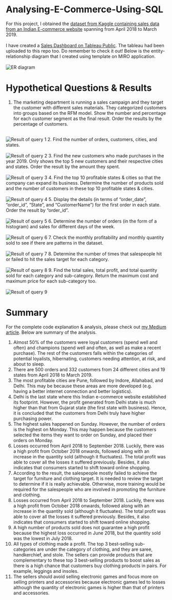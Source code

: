 # Analysing-E-Commerce-Using-SQL
For this project, I obtained the <a href="https://www.kaggle.com/datasets/benroshan/ecommerce-data">dataset from Kaggle containing sales data from an Indian E-commerce website</a> spanning from April 2018 to March 2019. <br><br>
I have created a <a href="https://public.tableau.com/app/profile/ng.pooi.ling/viz/SalesAnalysisonE-commerceDataset/Dashboard1"> Sales Dashboard on Tableau Public</a>. The tableau had been uploaded to this repo too. Do remember to check it out!
Below is the entity-relationship diagram that I created using template on MIRO application. <br><br>
<img src="https://miro.medium.com/max/1050/1*7K1z19CMh_P0KJvJHoo1Eg.jpeg" alt="ER diagram">

# Hypothetical Questions & Results
1. The marketing department is running a sales campaign and they target the customer with different sales materials. They categorized customers into groups based on the RFM model. Show the number and percentage for each customer segment as the final result. Order the results by the percentage of customers. <br><br>
<img src="https://miro.medium.com/max/1050/1*4tAFpv01no4Xxy32hX-hUQ.png" alt="Result of query 1">
2. Find the number of orders, customers, cities, and states. <br><br>
<img src="https://miro.medium.com/max/1050/1*gHTr7kMZ8aNe63eMbo7bGQ.png" alt="Result of query 2">
3. Find the new customers who made purchases in the year 2019. Only shows the top 5 new customers and their respective cities and states. Order the result by the amount they spent. <br><br>
<img src="https://miro.medium.com/max/1050/1*FV3kM8lMEHjWFEG1ZFjlrA.png" alt="Result of query 3">
4. Find the top 10 profitable states & cities so that the company can expand its business. Determine the number of products sold and the number of customers in these top 10 profitable states & cities. <br><br>
<img src="https://miro.medium.com/max/1050/1*Xszxeou5ZoUCqAJziQst0g.png" alt="Result of query 4">
5. Display the details (in terms of “order_date”, “order_id”, “State”, and “CustomerName”) for the first order in each state. Order the result by “order_id”. <br><br>
<img src="https://miro.medium.com/max/1050/1*NmE-6LAkm0BelRbClc_NBA.png" alt="Result of query 5">
6. Determine the number of orders (in the form of a histogram) and sales for different days of the week. <br><br>
<img src="https://miro.medium.com/max/1050/1*EDDVYPQ_158nlyNSkfgFiQ.png" alt="Result of query 6">
7. Check the monthly profitability and monthly quantity sold to see if there are patterns in the dataset. <br><br>
<img src="https://miro.medium.com/max/1050/1*vz2uKi-f6MJ1izhGhmkJnw.png" alt="Result of query 7">
8. Determine the number of times that salespeople hit or failed to hit the sales target for each category. <br><br>
<img src="https://miro.medium.com/max/1050/1*rRcCqIJI1lmtnzJ1VSgG7Q.png" alt="Result of query 8">
9. Find the total sales, total profit, and total quantity sold for each category and sub-category. Return the maximum cost and maximum price for each sub-category too. <br><br>
<img src="https://miro.medium.com/max/1050/1*Wk0H92Vj6kVmRp-NL18wiQ.png" alt="Result of query 9">

# Summary 
For the complete code explanation & analysis, please check out <a href="https://jadangpooiling.medium.com/building-sql-project-with-e-commerce-dataset-from-kaggle-3c678d44fc0a">my Medium article</a>. Below are summary of the analysis.
1. Almost 50% of the customers were loyal customers (spend well and often) and champions (spend well and often, as well as make a recent purchase). The rest of the customers falls within the categories of potential loyalists, hibernating, customers needing attention, at risk, and about to sleep.
2. There are 500 orders and 332 customers from 24 different cities and 19 states from April 2018 to March 2019.
3. The most profitable cities are Pune, followed by Indore, Allahabad, and Delhi. This may be because these areas are more developed (e.g. having a better internet connection and better logistics). 
4. Delhi is the last state where this Indian e-commerce website established its footprint. However, the profit generated from Delhi state is much higher than that from Gujarat state (the first state with business). Hence, it is concluded that the customers from Delhi truly have higher purchasing power.
5. The highest sales happened on Sunday. However, the number of orders is the highest on Monday. This may happen because the customers selected the items they want to order on Sunday, and placed their orders on Monday.
6. Losses occurred from April 2018 to September 2018. Luckily, there was a high profit from October 2018 onwards, followed along with an increase in the quantity sold (although it fluctuates). The total profit was able to cover all the losses it suffered previously. Besides, it also indicates that consumers started to shift toward online shopping.
7. According to the result, the salespeople mostly failed to achieve the target for furniture and clothing target. It is needed to review the target to determine if it is really achievable. Otherwise, more training would be required for the salespeople who are involved in promoting the furniture and clothing.
8. Losses occurred from April 2018 to September 2018. Luckily, there was a high profit from October 2018 onwards, followed along with an increase in the quantity sold (although it fluctuates). The total profit was able to cover all the losses it suffered previously. Besides, it also indicates that consumers started to shift toward online shopping. 
9. A high number of products sold does not guarantee a high profit because the highest loss occurred in June 2018, but the quantity sold was the lowest in July 2018.
10. All types of clothing made a profit. The top 3 best-selling sub-categories are under the category of clothing, and they are saree, handkerchief, and stole. The sellers can provide products that are complementary to these top 3 best-selling products to boost sales as there is a high chance that customers buy clothing products in pairs. For example, leggings and insoles.
11. The sellers should avoid selling electronic games and focus more on selling printers and accessories because electronic games led to losses although the quantity of electronic games is higher than that of printers and accessories.
